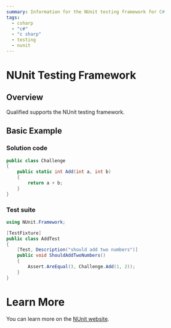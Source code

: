 ```yaml
---
summary: Information for the NUnit testing framework for C#
tags:
  - csharp
  - "c#"
  - "c sharp"
  - testing
  - nunit
---
```


# NUnit Testing Framework

## Overview

Qualified supports the NUnit testing framework.

## Basic Example

### Solution code

```csharp
public class Challenge
{
    public static int Add(int a, int b)
    {
        return a + b;
    }
}
```

### Test suite

```csharp
using NUnit.Framework;

[TestFixture]
public class AddTest
{
    [Test, Description("should add two numbers")]
    public void ShouldAddTwoNumbers()
    {
        Assert.AreEqual(3, Challenge.Add(1, 2));
    }
}
```

# Learn More

You can learn more on the [NUnit website](https://www.nunit.org/).
